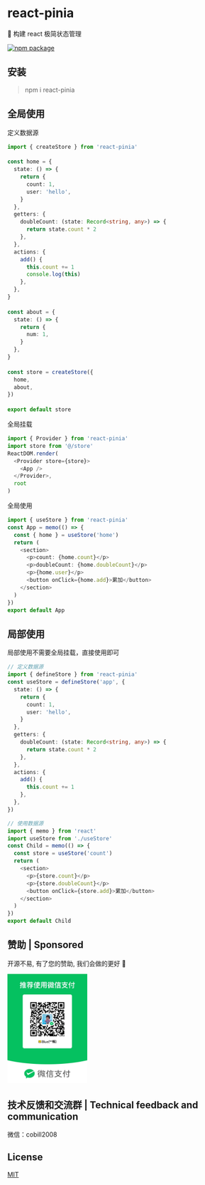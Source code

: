 # react-pinia

🍍 构建 react 极简状态管理

<a href="https://npmjs.com/package/react-pinia" target="_blank"><img src="https://badgen.net/npm/v/react-pinia" alt="npm package"></a>

## 安装

> npm i react-pinia

## 全局使用

定义数据源

```ts
import { createStore } from 'react-pinia'

const home = {
  state: () => {
    return {
      count: 1,
      user: 'hello',
    }
  },
  getters: {
    doubleCount: (state: Record<string, any>) => {
      return state.count * 2
    },
  },
  actions: {
    add() {
      this.count += 1
      console.log(this)
    },
  },
}

const about = {
  state: () => {
    return {
      num: 1,
    }
  },
}

const store = createStore({
  home,
  about,
})

export default store
```

全局挂载

```ts
import { Provider } from 'react-pinia'
import store from '@/store'
ReactDOM.render(
  <Provider store={store}>
    <App />
  </Provider>,
  root
)
```

全局使用

```ts
import { useStore } from 'react-pinia'
const App = memo(() => {
  const { home } = useStore('home')
  return (
    <section>
      <p>count: {home.count}</p>
      <p>doubleCount: {home.doubleCount}</p>
      <p>{home.user}</p>
      <button onClick={home.add}>累加</button>
    </section>
  )
})
export default App
```

## 局部使用

局部使用不需要全局挂载，直接使用即可

```ts
// 定义数据源
import { defineStore } from 'react-pinia'
const useStore = defineStore('app', {
  state: () => {
    return {
      count: 1,
      user: 'hello',
    }
  },
  getters: {
    doubleCount: (state: Record<string, any>) => {
      return state.count * 2
    },
  },
  actions: {
    add() {
      this.count += 1
    },
  },
})
```

```ts
// 使用数据源
import { memo } from 'react'
import useStore from './useStore'
const Child = memo(() => {
  const store = useStore('count')
  return (
    <section>
      <p>{store.count}</p>
      <p>{store.doubleCount}</p>
      <button onClick={store.add}>累加</button>
    </section>
  )
})
export default Child
```

## 赞助 | Sponsored

开源不易, 有了您的赞助, 我们会做的更好 👋

<img src="./wepay.jpg" width="180px" />

## 技术反馈和交流群 | Technical feedback and communication

微信：cobill2008

## License

[MIT](http://opensource.org/licenses/MIT)
